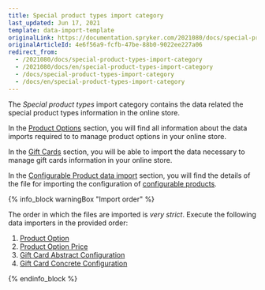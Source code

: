 ```yaml
---
title: Special product types import category
last_updated: Jun 17, 2021
template: data-import-template
originalLink: https://documentation.spryker.com/2021080/docs/special-product-types-import-category
originalArticleId: 4e6f56a9-fcfb-47be-88b0-9022ee227a06
redirect_from:
  - /2021080/docs/special-product-types-import-category
  - /2021080/docs/en/special-product-types-import-category
  - /docs/special-product-types-import-category
  - /docs/en/special-product-types-import-category
---
```


The *Special product types* import category contains the data related the special product types information in the online store.

In the [Product Options](/docs/scos/user/features/product-options-feature-overview.html) section, you will find all information about the data imports required to to manage product options in your online store.

In the [Gift Cards](/docs/scos/dev/data-import/data-import-categories/special-product-types/gift-cards/gift-cards.html) section, you will be able to import the data necessary to manage gift cards information in your online store.

In the [Configurable Product data import](/docs/scos/dev/data-import/data-import-categories/special-product-types/configurable-product-import-category/configurable-product-data-import.html) section, you will find the details of the file for importing the configuration of [configurable products](/docs/scos/user/features/configurable-product-feature-overview.html).

{% info_block warningBox "Import order" %}

The order in which the files are imported is *very strict*. Execute the following data importers in the provided order:

1. [Product Option](/docs/scos/dev/data-import/data-import-categories/special-product-types/product-options/file-details-product-option.csv.html)
2. [Product Option Price](/docs/scos/dev/data-import/data-import-categories/special-product-types/product-options/file-details-product-option-price.csv.html)
3. [Gift Card Abstract Configuration](/docs/scos/dev/data-import/data-import-categories/special-product-types/gift-cards/file-details-gift-card-abstract-configuration.csv.html)
4. [Gift Card Concrete Configuration](/docs/scos/dev/data-import/data-import-categories/special-product-types/gift-cards/file-details-gift-card-concrete-configuration.csv.html)


{% endinfo_block %}
